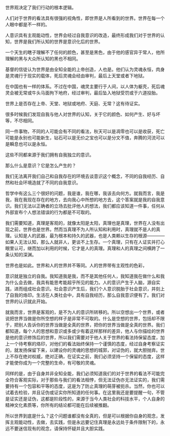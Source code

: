 世界观决定了我们行动的根本逻辑。

人们对于世界的看法具有很强的视角性，即世界是人所看到的世界。世界在每一个人眼中都是不一样的。

人意识具有主观能动性，世界会经过自我意识的改造，最终形成我们对于世界的认知，世界是我们所认知的世界是意识化后的世界。

一个天生的瞎子理解不了任何的颜色，甚至是黑色，由于他的感官异于常人，他所理解的黑与大众所认知的黑也不相同。

基督的信徒认为世界是由全知全能的上帝创造，人也是。他们认为灵魂永恒，肉身是灵魂行于现实的载体，死后灵魂会经由审判，最后上天堂或者下地狱。

在中国也有一样的体系。不过在中国，魂灵主要行于人间，以人体为躯壳，死后魂灵会被无常或牛头马面拘下地府，经过审判，最后坠入地狱受罚或于六道投胎。

世界上是否存在上帝、天堂、地狱或地府、天庭、无常？这有待证实。

很多时候我们发现自我与他人对世界的认知，关于它的颜色、如何产生、好与坏等，不尽相同。

同一件事物，不同的人可能会有不同的看法，秋天可以是凋零也可以是收获，死亡可能是永别也可能新生，钻石可以是无价之宝也可以是分文不值，奔腾的河流可以是瞬息也可以是永恒。

这些不同都来源于我们拥有自我独立的意识。

那么什么是意识？它是怎么产生的？

我们无法离开我们自己和自我存在的环境去谈意识这个概念，不同的自我经历、自然和社会环境造就了不同的自我意识。

哲学中有这么三个很好的问题，我是谁，我在哪，我该去向何方。就我而言，我是我，我在我现在存在的地方，去向我心中所想的地方去，这个答案就是我的自我意识。我们无法以正确者的立场去批评他人的想法，我们都应该知道一件事，任何从外部宣布个人想法错误的行为都是不可取的。

我们需要知道，真理是客观的，就像太阳是太阳，真理也是真理，世界在人没有出现之前，世界也是世界。然而当真理不为人所认知和利用时，真理就不是人的真理。认知是人的武器，最为根本和持久的武器，也是人类赖以生存的根源————如果人无法认知，那么人就非人，更谈不上生存。一个真理，只有在人证实并打心眼里认可，继而加以利用的时候，它才是人的真理。真理和人的真理之间横跨了一条认知的深渊。

世界也是如此。世界和人的世界并不等同。人的世界带有主观性的色彩，

意识就是独立的自我。我知道我是我，而不是其他任何人，我知道我在做什么和我为什么会去做，我具有能思考能超乎所见的能力。人的意识产生于人脑，源自实践，进而组成社会意识。社会意识产生后，我们个人意识脱胎于社会意识，并刻上了自我的烙印。生活在人类社会中，具有自我经历，那么自我意识便有了。我们对世界的认识就此开始。

就我而言，世界是客观的，是不为人的意识所转移的。所以空想出一个世界，或者说把世界当做是你所空想的样子是非常不可取的。什么是空想的世界，包括却不限于，把别人告诉你的世界当做是全真的世界，把你的世界当做是全真的世界。我们都知道，每个人的思想和意识或多或少有着这样那样的差异，他人与你描绘的世界是他的意识修饰后的世界，所以我们需要对于他人关于世界的看法持保留态度，加上一个待考察的烙印，对他们的看法始终保持一个谨慎的态度，经过自身考察证实的，就发扬保留下来，以建设你的灵魂的思想的城郭，对证伪的，就大胆抛弃。世上不存在绝对权威，绝对正确，在证实之前，我们必须坚持一个保留的态度，这样才能使你成为一个完整的生命，有可敬的灵魂。

同样的是，由于自身并非全知全能，我们必须知道我们的对于世界的看法不可能完全符合客观实际，对于那些与我们的看法相悖，但无法证伪亦无法证实的，我们需要持有一个包容和平等的态度，这是为了防止真理的萌芽被扼杀。当然，你也可以试着去检验，并且证伪或证实你所知道的任何事。在这里我还是要提醒一句，不管是证实还是证伪，这都是阶段性的，来源于当今人类社会的科技水平，个人自身的精神文化素质等，你所有的结论都可能在后续被推翻。

所以世界到底是什么？这个问题谁都没有全真的，但是可以根据你自身的观念，发挥主观能动性，去做，去实践，但是永远要记住真理是永远处于条件限制下的，永远不要迷信现有的观念，请保持怀疑并且大胆实践。
